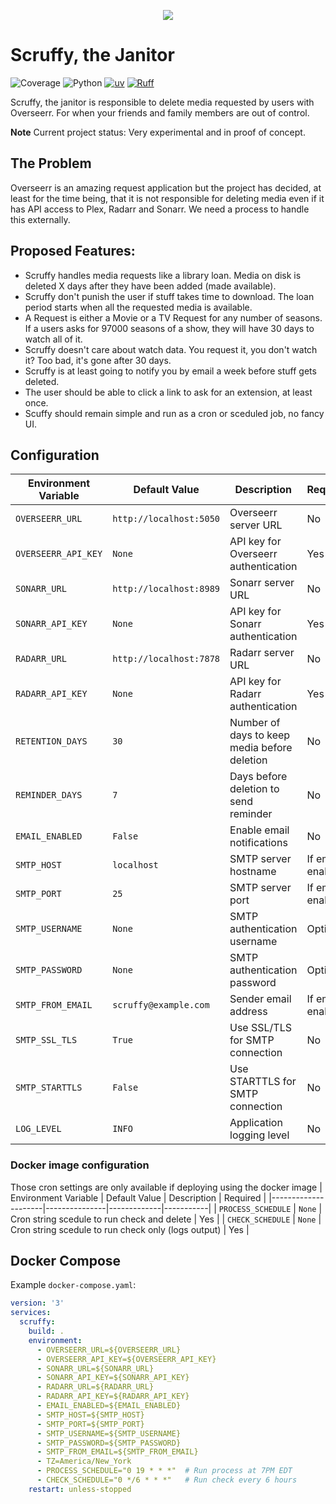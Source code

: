 

<p align="center">
  <img src="https://s3.ca-central-1.wasabisys.com/public-jmax/scruffy.png">
</p>

# Scruffy, the Janitor
![Coverage](https://img.shields.io/endpoint?url=https://gist.githubusercontent.com/jeajar/c4d296c768b6156a0315ceca529b6d68/raw/coverage.json)
![Python](https://img.shields.io/badge/python-3.13-blue.svg)
[![uv](https://img.shields.io/endpoint?url=https://raw.githubusercontent.com/astral-sh/uv/main/assets/badge/v0.json)](https://github.com/astral-sh/uv)
[![Ruff](https://img.shields.io/endpoint?url=https://raw.githubusercontent.com/astral-sh/ruff/main/assets/badge/v2.json)](https://github.com/astral-sh/ruff)



Scruffy, the janitor is responsible to delete media requested by users with Overseerr.
For when your friends and family members are out of control.

**Note** Current project status: Very experimental and in proof of concept.

## The Problem
Overseerr is an amazing request application but the project has decided, at least for the time being, that it is not responsible for deleting media even if it has API access to Plex, Radarr and Sonarr. We need a process to handle this externally.

## Proposed Features:
* Scruffy handles media requests like a library loan. Media on disk is deleted X days after they have been added (made available).
* Scruffy don't punish the user if stuff takes time to download. The loan period starts when all the requested media is available.
* A Request is either a Movie or a TV Request for any number of seasons. If a users asks for 97000 seasons of a 
show, they will have 30 days to watch all of it. 
* Scruffy doesn't care about watch data. You request it, you don't watch it? Too bad, it's gone after 30 days.
* Scruffy is at least going to notify you by email a week before stuff gets deleted.
* The user should be able to click a link to ask for an extension, at least once.
* Scuffy should remain simple and run as a cron or sceduled job, no fancy UI.



## Configuration

| Environment Variable | Default Value | Description | Required |
|---------------------|---------------|-------------|-----------|
| `OVERSEERR_URL` | `http://localhost:5050` | Overseerr server URL | No |
| `OVERSEERR_API_KEY` | `None` | API key for Overseerr authentication | Yes |
| `SONARR_URL` | `http://localhost:8989` | Sonarr server URL | No |
| `SONARR_API_KEY` | `None` | API key for Sonarr authentication | Yes |
| `RADARR_URL` | `http://localhost:7878` | Radarr server URL | No |
| `RADARR_API_KEY` | `None` | API key for Radarr authentication | Yes |
| `RETENTION_DAYS` | `30` | Number of days to keep media before deletion | No |
| `REMINDER_DAYS` | `7` | Days before deletion to send reminder | No |
| `EMAIL_ENABLED` | `False` | Enable email notifications | No |
| `SMTP_HOST` | `localhost` | SMTP server hostname | If email enabled |
| `SMTP_PORT` | `25` | SMTP server port | If email enabled |
| `SMTP_USERNAME` | `None` | SMTP authentication username | Optional |
| `SMTP_PASSWORD` | `None` | SMTP authentication password | Optional |
| `SMTP_FROM_EMAIL` | `scruffy@example.com` | Sender email address | If email enabled |
| `SMTP_SSL_TLS` | `True` | Use SSL/TLS for SMTP connection | No |
| `SMTP_STARTTLS` | `False` | Use STARTTLS for SMTP connection | No |
| `LOG_LEVEL` | `INFO` | Application logging level | No |

### Docker image configuration
Those cron settings are only available if deploying using the docker image
| Environment Variable | Default Value | Description | Required |
|---------------------|---------------|-------------|-----------|
| `PROCESS_SCHEDULE` | `None` | Cron string scedule to run check and delete | Yes |
| `CHECK_SCHEDULE` | `None` | Cron string scedule to run check only (logs output) | Yes |

## Docker Compose
Example `docker-compose.yaml`:

```yaml
version: '3'
services:
  scruffy:
    build: .
    environment:
      - OVERSEERR_URL=${OVERSEERR_URL}
      - OVERSEERR_API_KEY=${OVERSEERR_API_KEY}
      - SONARR_URL=${SONARR_URL}
      - SONARR_API_KEY=${SONARR_API_KEY}
      - RADARR_URL=${RADARR_URL}
      - RADARR_API_KEY=${RADARR_API_KEY}
      - EMAIL_ENABLED=${EMAIL_ENABLED}
      - SMTP_HOST=${SMTP_HOST}
      - SMTP_PORT=${SMTP_PORT}
      - SMTP_USERNAME=${SMTP_USERNAME}
      - SMTP_PASSWORD=${SMTP_PASSWORD}
      - SMTP_FROM_EMAIL=${SMTP_FROM_EMAIL}
      - TZ=America/New_York
      - PROCESS_SCHEDULE="0 19 * * *"  # Run process at 7PM EDT
      - CHECK_SCHEDULE="0 */6 * * *"   # Run check every 6 hours
    restart: unless-stopped
```